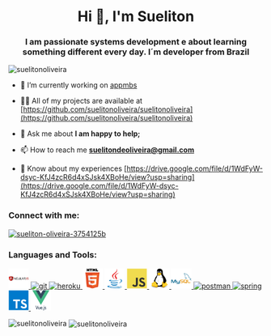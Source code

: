 <h1 align="center">Hi 👋, I'm Sueliton</h1>
<h3 align="center">I am passionate systems development e about learning something different every day. I´m developer from Brazil</h3>

<p align="left"> <img src="https://komarev.com/ghpvc/?username=suelitonoliveira&label=Profile%20views&color=0e75b6&style=flat" alt="suelitonoliveira" /> </p>

- 🔭 I’m currently working on [appmbs](https://appmbs.com/)

- 👨‍💻 All of my projects are available at [https://github.com/suelitonoliveira/suelitonoliveira](https://github.com/suelitonoliveira/suelitonoliveira)

- 💬 Ask me about **I am happy to help;**

- 📫 How to reach me **suelitondeoliveira@gmail.com**

- 📄 Know about my experiences [https://drive.google.com/file/d/1WdFyW-dsyc-KfJ4zcR6d4xSJsk4XBoHe/view?usp=sharing](https://drive.google.com/file/d/1WdFyW-dsyc-KfJ4zcR6d4xSJsk4XBoHe/view?usp=sharing)

<h3 align="left">Connect with me:</h3>
<p align="left">
<a href="https://linkedin.com/in/sueliton-oliveira-3754125b" target="blank"><img align="center" src="https://raw.githubusercontent.com/rahuldkjain/github-profile-readme-generator/neutral-icons/src/images/icons/Social/linked-in-alt.svg" alt="sueliton-oliveira-3754125b" height="30" width="40" /></a>
</p>

<h3 align="left">Languages and Tools:</h3>
<p align="left"> <a href="https://angular.io" target="_blank"> <img src="https://raw.githubusercontent.com/devicons/devicon/master/icons/angularjs/angularjs-original-wordmark.svg" alt="angularjs" width="40" height="40"/> </a> <a href="https://git-scm.com/" target="_blank"> <img src="https://www.vectorlogo.zone/logos/git-scm/git-scm-icon.svg" alt="git" width="40" height="40"/> </a> <a href="https://heroku.com" target="_blank"> <img src="https://www.vectorlogo.zone/logos/heroku/heroku-icon.svg" alt="heroku" width="40" height="40"/> </a> <a href="https://www.w3.org/html/" target="_blank"> <img src="https://raw.githubusercontent.com/devicons/devicon/master/icons/html5/html5-original-wordmark.svg" alt="html5" width="40" height="40"/> </a> <a href="https://www.java.com" target="_blank"> <img src="https://raw.githubusercontent.com/devicons/devicon/master/icons/java/java-original.svg" alt="java" width="40" height="40"/> </a> <a href="https://developer.mozilla.org/en-US/docs/Web/JavaScript" target="_blank"> <img src="https://raw.githubusercontent.com/devicons/devicon/master/icons/javascript/javascript-original.svg" alt="javascript" width="40" height="40"/> </a> <a href="https://www.linux.org/" target="_blank"> <img src="https://raw.githubusercontent.com/devicons/devicon/master/icons/linux/linux-original.svg" alt="linux" width="40" height="40"/> </a> <a href="https://www.mysql.com/" target="_blank"> <img src="https://raw.githubusercontent.com/devicons/devicon/master/icons/mysql/mysql-original-wordmark.svg" alt="mysql" width="40" height="40"/> </a> <a href="https://postman.com" target="_blank"> <img src="https://www.vectorlogo.zone/logos/getpostman/getpostman-icon.svg" alt="postman" width="40" height="40"/> </a> <a href="https://spring.io/" target="_blank"> <img src="https://www.vectorlogo.zone/logos/springio/springio-icon.svg" alt="spring" width="40" height="40"/> </a> <a href="https://www.typescriptlang.org/" target="_blank"> <img src="https://raw.githubusercontent.com/devicons/devicon/master/icons/typescript/typescript-original.svg" alt="typescript" width="40" height="40"/> </a> <a href="https://vuejs.org/" target="_blank"> <img src="https://raw.githubusercontent.com/devicons/devicon/master/icons/vuejs/vuejs-original-wordmark.svg" alt="vuejs" width="40" height="40"/> </a> </p>

<p><img align="left" src="https://github-readme-stats.vercel.app/api/top-langs?username=suelitonoliveira&show_icons=true&locale=en&layout=compact" alt="suelitonoliveira" /></p>

<p>&nbsp;<img align="center" src="https://github-readme-stats.vercel.app/api?username=suelitonoliveira&show_icons=true&locale=en" alt="suelitonoliveira" /></p>

